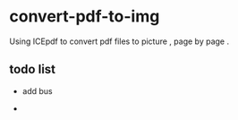 # convert-pdf-to-img
Using ICEpdf to convert pdf files to picture , page by page . 

## todo list 

* add bus 

* 


